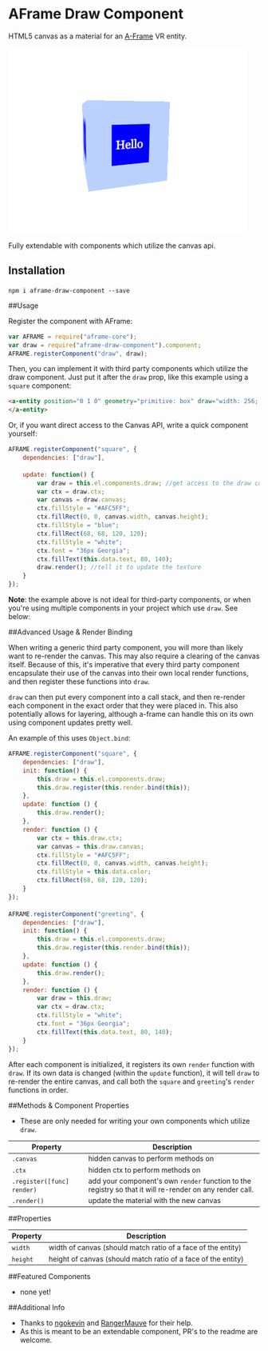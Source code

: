 # AFrame Draw Component

HTML5 canvas as a material for an [A-Frame](https://aframe.io) VR entity.

![demo](demo.png)

Fully extendable with components which utilize the canvas api.

## Installation

`npm i aframe-draw-component --save`

##Usage

Register the component with AFrame:

```js
var AFRAME = require("aframe-core");
var draw = require("aframe-draw-component").component;
AFRAME.registerComponent("draw", draw);
```

Then, you can implement it with third party components which utilize the draw component. Just put it after the `draw` prop, like this example using a `square` component:

```html
<a-entity position="0 1 0" geometry="primitive: box" draw="width: 256; height: 256" square="text: Hello">
</a-entity>
```

Or, if you want direct access to the Canvas API, write a quick component yourself:

```js
AFRAME.registerComponent("square", {
	dependencies: ["draw"],

	update: function() {
		var draw = this.el.components.draw; //get access to the draw component
		var ctx = draw.ctx;
		var canvas = draw.canvas;
		ctx.fillStyle = "#AFC5FF";
		ctx.fillRect(0, 0, canvas.width, canvas.height);
		ctx.fillStyle = "blue";
		ctx.fillRect(68, 68, 120, 120);
		ctx.fillStyle = "white";
		ctx.font = "36px Georgia";
		ctx.fillText(this.data.text, 80, 140);
		draw.render(); //tell it to update the texture
	}
});
```

**Note**: the example above is not ideal for third-party components, or when you're using multiple components in your project which use `draw`. See below:

##Advanced Usage & Render Binding

When writing a generic third party component, you will more than likely want to re-render the canvas. This may also require a clearing of the canvas itself. Because of this, it's imperative that every third party component encapsulate their use of the canvas into their own local render functions, and then register these functions into `draw`.

`draw` can then put every component into a call stack, and then re-render each component in the exact order that they were placed in. This also potentially allows for layering, although a-frame can handle this on its own using component updates pretty well.

An example of this uses `Object.bind`:

```js
AFRAME.registerComponent("square", {
	dependencies: ["draw"],
	init: function() {
		this.draw = this.el.components.draw;
		this.draw.register(this.render.bind(this));
	},
	update: function () {
		this.draw.render();
	},
	render: function () {
		var ctx = this.draw.ctx;
		var canvas = this.draw.canvas;
		ctx.fillStyle = "#AFC5FF";
		ctx.fillRect(0, 0, canvas.width, canvas.height);
		ctx.fillStyle = this.data.color;
		ctx.fillRect(68, 68, 120, 120);
	}
});

AFRAME.registerComponent("greeting", {
	dependencies: ["draw"],
	init: function() {
		this.draw = this.el.components.draw;
		this.draw.register(this.render.bind(this));
	},
	update: function () {
		this.draw.render();
	},
	render: function () {
		var draw = this.draw;
		var ctx = draw.ctx;
		ctx.fillStyle = "white";
		ctx.font = "36px Georgia";
		ctx.fillText(this.data.text, 80, 140);
	}
});
```

After each component is initialized, it registers its own `render` function with `draw`. If its own data is changed (within the `update` function), it will tell `draw` to re-render the entire canvas, and call both the `square` and `greeting`'s `render` functions in order.

##Methods & Component Properties

* These are only needed for writing your own components which utilize `draw`.

|Property|Description|
|------|-------|
|`.canvas`|hidden canvas to perform methods on|
|`.ctx`|hidden ctx to perform methods on|
|`.register([func] render)`|add your component's own `render` function to the registry so that it will re-render on any render call.|
|`.render()`|update the material with the new canvas|

##Properties

|Property|Description|
|------|-------|
|`width`|width of canvas (should match ratio of a face of the entity)|
|`height`|height of canvas (should match ratio of a face of the entity)|

##Featured Components
* none yet!

##Additional Info

* Thanks to [ngokevin](https://github.com/ngokevin) and [RangerMauve](https://github.com/RangerMauve) for their help.
* As this is meant to be an extendable component, PR's to the readme are welcome.
